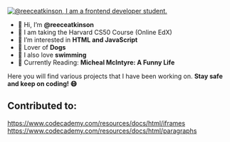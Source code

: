 <!---
Thanks for taking a peak!
--->

[![@reeceatkinson, I am a frontend developer student.](https://pimp-my-readme.webapp.io/pimp-my-readme/wavy-banner?subtitle=I%20am%20a%20frontend%20developer%20student.&title=%40reeceatkinson)](https://pimp-my-readme.webapp.io)

- 👋 Hi, I’m **@reeceatkinson**
-  I am taking the Harvard CS50 Course (Online EdX)
- 👀 I’m interested in **HTML and JavaScript**
- 🐶 Lover of **Dogs**
- 🌊 I also love **swimming**
- 📔 Currently Reading: **Micheal McIntyre: A Funny Life**

Here you will find various projects that I have been working on.
**Stay safe and keep on coding! 😷**

## Contributed to:
https://www.codecademy.com/resources/docs/html/iframes
https://www.codecademy.com/resources/docs/html/paragraphs
